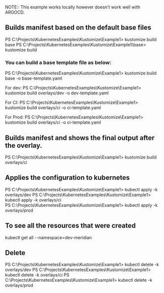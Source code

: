 NOTE:: This example works locally however doesn't work well with ARGOCD.

## Builds manifest based on the default base files
PS C:\Projects\KubernetesExamples\Kustomize\Example1> kustomize build base
PS C:\Projects\KubernetesExamples\Kustomize\Example1\base> kustomize build

### You can build a base template file as below:
PS C:\Projects\KubernetesExamples\Kustomize\Example1> kustomize build  base -o base-template.yaml

For dev:
PS C:\Projects\KubernetesExamples\Kustomize\Example1> kustomize build overlays/dev -o dev-template.yaml

For CI:
PS C:\Projects\KubernetesExamples\Kustomize\Example1> kustomize build overlays/ci -o ci-template.yaml

For Prod:
PS C:\Projects\KubernetesExamples\Kustomize\Example1> kustomize build overlays/ci -o ci-template.yaml


## Builds manifest and shows the final output after the overlay.
PS C:\Projects\KubernetesExamples\Kustomize\Example1> kustomize build overlays/ci

## Applies the configuration to kubernetes
PS C:\Projects\KubernetesExamples\Kustomize\Example1> kubectl apply -k  overlays/dev 
PS C:\Projects\KubernetesExamples\Kustomize\Example1> kubectl apply -k  overlays/ci  
PS C:\Projects\KubernetesExamples\Kustomize\Example1> kubectl apply -k  overlays/prod


## To see all the resources that were created
kubectl get all --namespace=dev-meridian 

## Delete 
PS C:\Projects\KubernetesExamples\Kustomize\Example1> kubectl delete -k  overlays/dev
PS C:\Projects\KubernetesExamples\Kustomize\Example1> kubectl delete -k  overlays/ci
PS C:\Projects\KubernetesExamples\Kustomize\Example1> kubectl delete -k  overlays/prod